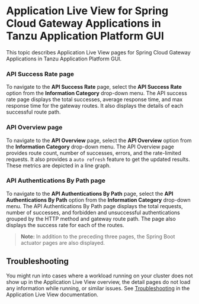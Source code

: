# Application Live View for Spring Cloud Gateway Applications in Tanzu Application Platform GUI

This topic describes Application Live View pages for Spring Cloud Gateway Applications in Tanzu Application Platform GUI.


### <a id="api-success-rate-page"></a> API Success Rate page

To navigate to the **API Success Rate** page, select the **API Success Rate** option from the
**Information Category** drop-down menu.
The API success rate page displays the total successes, average response time, and max response time for the gateway routes. 
It also displays the details of each successful route path.


### <a id="api-overview-page"></a> API Overview page

To navigate to the **API Overview** page, select the **API Overview** option from the
**Information Category** drop-down menu.
The API Overview page provides route count, number of successes, errors, and the rate-limited requests. It also provides a `auto refresh` feature to get the updated results.
These metrics are depicted in a line graph.


### <a id="api-authentications-by-path-page"></a> API Authentications By Path page

To navigate to the **API Authentications By Path** page, select the **API Authentications By Path** option from the
**Information Category** drop-down menu.
The API Authentications By Path page displays the total requests, number of successes, and forbidden and unsuccessful authentications grouped by the HTTP method and gateway route path. 
The page also displays the success rate for each of the routes.


 >**Note:** In addition to the preceding three pages, the Spring Boot actuator pages are also displayed. 


## <a id="troubleshooting"></a> Troubleshooting

You might run into cases where a workload running on your cluster does not show up in the
Application Live View overview, the detail pages do not load any information while running, or similar issues.
See [Troubleshooting](../../app-live-view/troubleshooting.md) in the Application Live View documentation.
